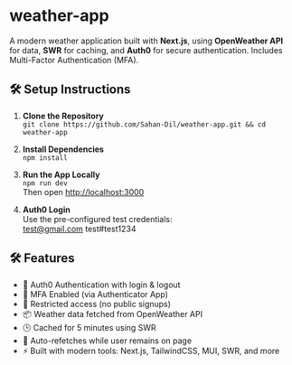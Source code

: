 # weather-app

A modern weather application built with **Next.js**, using **OpenWeather API** for data, **SWR** for caching, and **Auth0** for secure authentication. Includes Multi-Factor Authentication (MFA).

## 🛠️ Setup Instructions

1. **Clone the Repository**  
   `git clone https://github.com/Sahan-Dil/weather-app.git && cd weather-app`

2. **Install Dependencies**  
   `npm install`

3. **Run the App Locally**  
   `npm run dev`  
   Then open [http://localhost:3000](http://localhost:3000)

4. **Auth0 Login**  
   Use the pre-configured test credentials:  
   test@gmail.com
   test#test1234

## 🛠️ Features

- 🔐 Auth0 Authentication with login & logout
- 🔐 MFA Enabled (via Authenticator App)
- 📧 Restricted access (no public signups)
- 📦 Weather data fetched from OpenWeather API
- 🕒 Cached for 5 minutes using SWR
- 🔄 Auto-refetches while user remains on page
- ⚡ Built with modern tools: Next.js, TailwindCSS, MUI, SWR, and more
